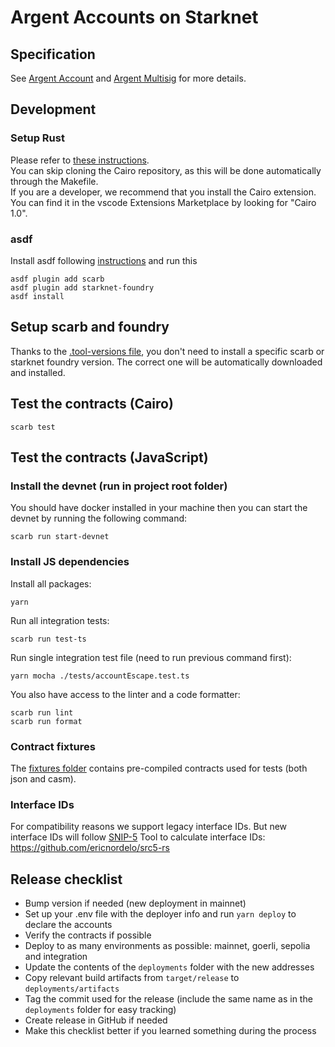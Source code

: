 # Argent Accounts on Starknet

## Specification

See [Argent Account](src/account/README.md) and [Argent Multisig](src/multisig/README.md) for more details.

## Development

### Setup Rust

Please refer to [these instructions](https://docs.cairo-lang.org/getting_started/prerequisits.html).  
You can skip cloning the Cairo repository, as this will be done automatically through the Makefile.  
If you are a developer, we recommend that you install the Cairo extension. You can find it in the vscode Extensions Marketplace by looking for "Cairo 1.0".

### asdf

Install asdf following [instructions](https://asdf-vm.com/guide/getting-started.html) and run this

```
asdf plugin add scarb
asdf plugin add starknet-foundry
asdf install
```

## Setup scarb and foundry

Thanks to the [.tool-versions file](./.tool-versions), you don't need to install a specific scarb or starknet foundry version. The correct one will be automatically downloaded and installed.

## Test the contracts (Cairo)

```
scarb test
```

## Test the contracts (JavaScript)

### Install the devnet (run in project root folder)

You should have docker installed in your machine then you can start the devnet by running the following command:

```shell
scarb run start-devnet
```

### Install JS dependencies

Install all packages:

```shell
yarn
```

Run all integration tests:

```shell
scarb run test-ts
```

Run single integration test file (need to run previous command first):

```shell
yarn mocha ./tests/accountEscape.test.ts
```

You also have access to the linter and a code formatter:

```shell
scarb run lint
scarb run format
```

### Contract fixtures

The [fixtures folder](./tests-integrations/fixtures/) contains pre-compiled contracts used for tests (both json and casm).

### Interface IDs

For compatibility reasons we support legacy interface IDs. But new interface IDs will follow [SNIP-5](https://github.com/ericnordelo/SNIPs/blob/feat/standard-interface-detection/SNIPS/snip-5.md#how-interfaces-are-identified)
Tool to calculate interface IDs: https://github.com/ericnordelo/src5-rs

## Release checklist

- Bump version if needed (new deployment in mainnet)
- Set up your .env file with the deployer info and run `yarn deploy` to declare the accounts
- Verify the contracts if possible
- Deploy to as many environments as possible: mainnet, goerli, sepolia and integration
- Update the contents of the `deployments` folder with the new addresses
- Copy relevant build artifacts from `target/release` to `deployments/artifacts`
- Tag the commit used for the release (include the same name as in the `deployments` folder for easy tracking)
- Create release in GitHub if needed
- Make this checklist better if you learned something during the process
